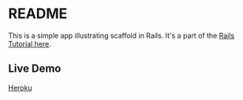 # README

This is a simple app illustrating scaffold in Rails. It's a part of the [Rails Tutorial here](https://www.railstutorial.org/book/toy_app).

## Live Demo

[Heroku](https://warm-escarpment-61478.herokuapp.com/)